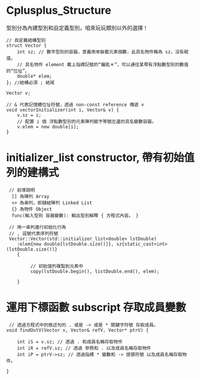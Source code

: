 # Cplusplus_Structure
型別分為內建型別和自定義型別，咱來玩玩類別以外的選擇！

    // 自定義結構型別
    struct Vector {
        int sz; // 數字型別的容器，意義用來裝載元素個數，此具名物件稱為 sz，沒有賦值。
        // 具名物件 element 戴上指標記號的“鑰匙＊”，可以通往某帶有浮點數型別的數值的“位址”。
        double* elem;
    }; //結構必須 ; 結尾

    Vector v;

    // & 代表記憶體位址符號，透過 non-const reference 傳遞 v
    void vectorInitializer(int i, Vector& v) {
        v.sz = i;
        // 配置 i 個 浮點數型別的元素陣列賦予等號左邊的具名變數容器。
        v.elem = new double[i]; 
    }
    
 # initializer_list constructor, 帶有初始值列的建構式
 
     // 前導說明
      [] 為陣列 Array
      <> 為串列，即鏈結陣列 Linked List
      {} 為物件 Object
      func(輸入型別 容器變數): 輸出型別解釋 { 方程式內容。 }
 
     // 用一串列進行初始化行為 
     // , 逗號代表序列符號
     Vector::Vector(std::initializer_list<double> lstDouble)
        :elem{new double[lstDouble.size()]}, sz{static_cast<int>(lstDouble.size())}
        {
        
             // 初始值列複製到元素中
             copy(lstDouble.begin(), listDouble.end(), elem);

        }
    
 # 運用下標函數 subscript 存取成員變數
 
     // 透過方程式中的敘述句的 . 或是 -> 或是 * 關鍵字符號 存取成員。
    void findOutV(Vector v, Vector& refV, Vector* ptrV) {

        int iS = v.sz; // 透過 . 和成員名稱存取物件
        int iR = refV.sz; // 透過 參照和 . 以及成員名稱存取物件
        int iP = ptrV->sz; // 透過指標 * 變數和 -> 提領符號 以及成員名稱存取物件。

    }

